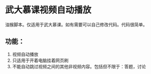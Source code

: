 # 武大慕课视频自动播放
油猴脚本。仅适用于武大慕课。如有需要可以自己修改代码。代码很简单。  

## 功能：  
1. 视频自动播放  
2. 只适用于开着电脑挂着网页刷  
3. 不能自动跳过视频之间的其他非视频内容。包括但不限于：答题，讨论  
